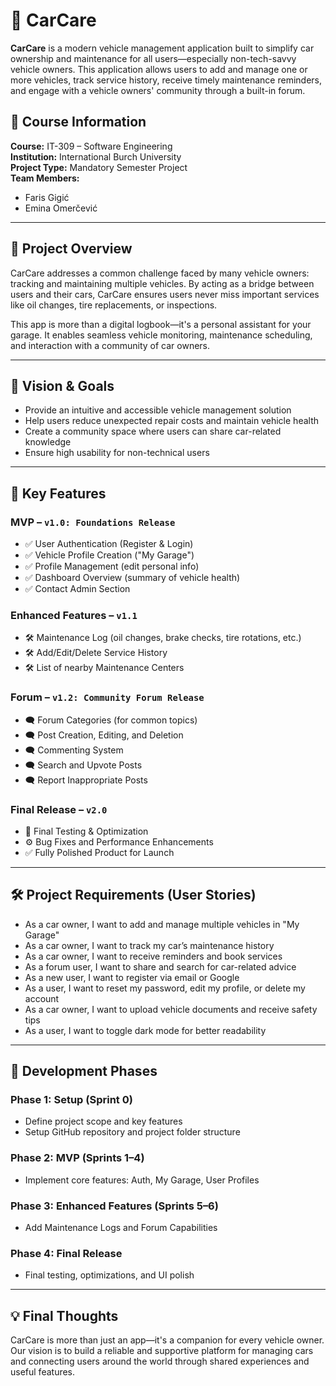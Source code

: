 # 🚗 CarCare

**CarCare** is a modern vehicle management application built to simplify car ownership and maintenance for all users—especially non-tech-savvy vehicle owners. This application allows users to add and manage one or more vehicles, track service history, receive timely maintenance reminders, and engage with a vehicle owners' community through a built-in forum.

## 📌 Course Information
**Course:** IT-309 – Software Engineering  
**Institution:** International Burch University  
**Project Type:** Mandatory Semester Project  
**Team Members:**  
- Faris Gigić
- Emina Omerčević

---

## 🧩 Project Overview

CarCare addresses a common challenge faced by many vehicle owners: tracking and maintaining multiple vehicles. By acting as a bridge between users and their cars, CarCare ensures users never miss important services like oil changes, tire replacements, or inspections. 

This app is more than a digital logbook—it's a personal assistant for your garage. It enables seamless vehicle monitoring, maintenance scheduling, and interaction with a community of car owners.

---

## 🚀 Vision & Goals

- Provide an intuitive and accessible vehicle management solution
- Help users reduce unexpected repair costs and maintain vehicle health
- Create a community space where users can share car-related knowledge
- Ensure high usability for non-technical users

---

## 🔧 Key Features

### MVP – `v1.0: Foundations Release`
- ✅ User Authentication (Register & Login)
- ✅ Vehicle Profile Creation ("My Garage")
- ✅ Profile Management (edit personal info)
- ✅ Dashboard Overview (summary of vehicle health)
- ✅ Contact Admin Section

### Enhanced Features – `v1.1`
- 🛠️ Maintenance Log (oil changes, brake checks, tire rotations, etc.)
- 🛠️ Add/Edit/Delete Service History
- 🛠️ List of nearby Maintenance Centers

### Forum – `v1.2: Community Forum Release`
- 🗨️ Forum Categories (for common topics)
- 🗨️ Post Creation, Editing, and Deletion
- 🗨️ Commenting System
- 🗨️ Search and Upvote Posts
- 🗨️ Report Inappropriate Posts

### Final Release – `v2.0`
- 🧪 Final Testing & Optimization
- ⚙️ Bug Fixes and Performance Enhancements
- ✅ Fully Polished Product for Launch

---

## 🛠️ Project Requirements (User Stories)

- As a car owner, I want to add and manage multiple vehicles in "My Garage"
- As a car owner, I want to track my car’s maintenance history
- As a car owner, I want to receive reminders and book services
- As a forum user, I want to share and search for car-related advice
- As a new user, I want to register via email or Google
- As a user, I want to reset my password, edit my profile, or delete my account
- As a car owner, I want to upload vehicle documents and receive safety tips
- As a user, I want to toggle dark mode for better readability

---

## 🧪 Development Phases

### Phase 1: Setup (Sprint 0)
- Define project scope and key features
- Setup GitHub repository and project folder structure

### Phase 2: MVP (Sprints 1–4)
- Implement core features: Auth, My Garage, User Profiles

### Phase 3: Enhanced Features (Sprints 5–6)
- Add Maintenance Logs and Forum Capabilities

### Phase 4: Final Release
- Final testing, optimizations, and UI polish

---

## 💡 Final Thoughts

CarCare is more than just an app—it's a companion for every vehicle owner. Our vision is to build a reliable and supportive platform for managing cars and connecting users around the world through shared experiences and useful features.

